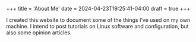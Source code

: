 +++
title = 'About Me'
date = 2024-04-23T19:25:41-04:00
draft = true
+++

I created this website to document some of the things I've used on my own machine. I intend to post tutorials on Linux software and configuration, but also some opinion articles. 